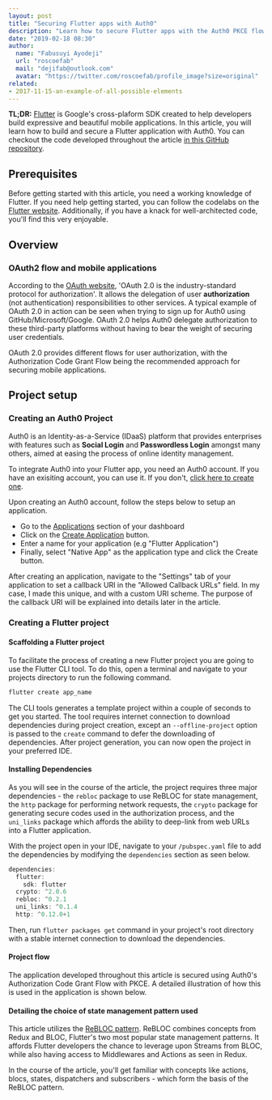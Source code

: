 ```yaml
---
layout: post
title: "Securing Flutter apps with Auth0"
description: "Learn how to secure Flutter apps with the Auth0 PKCE flow."
date: "2019-02-18 08:30"
author:
  name: "Fabusuyi Ayodeji"
  url: "roscoefab"
  mail: "dejifab@outlook.com"
  avatar: "https://twitter.com/roscoefab/profile_image?size=original"
related:
- 2017-11-15-an-example-of-all-possible-elements
---
```


**TL;DR:** [Flutter](https://flutter.io/) is Google's cross-plaform SDK created to help developers build expressive and beautiful mobile applications. In this article, you will learn how to build and secure a Flutter application with Auth0. You can checkout the code developed throughout the article [in this GitHub repository](https://github.com/thedejifab/flutter_auth0).


## Prerequisites

Before getting started with this article, you need a working knowledge of Flutter. If you need help getting started, you can follow the codelabs on the [Flutter website](https://flutter.io/docs/codelabs). Additionally, if you have a knack for well-architected code, you'll find this very enjoyable.

## Overview

### OAuth2 flow and mobile applications

According to the [OAuth website](https://oauth.net/2/), 'OAuth 2.0 is the industry-standard protocol for authorization'. It allows the delegation of user **authorization** (not authentication) responsibilities to other services. A typical example of OAuth 2.0 in action can be seen when trying to sign up for Auth0 using GitHub/Microsoft/Google. OAuth 2.0 helps Auth0 delegate authorization to these third-party platforms without having to bear the weight of securing user credentials. 

OAuth 2.0 provides different flows for user authorization, with the Authorization Code Grant Flow being the recommended approach for securing mobile applications.

## Project setup

### Creating an Auth0 Project

Auth0 is an Identity-as-a-Service (IDaaS) platform that provides enterprises with features such as **Social Login** and **Passwordless Login** amongst many others, aimed at easing the process of online identity management.

To integrate Auth0 into your Flutter app, you need an Auth0 account. If you have an exisiting account, you can use it. If you don't, [click here to create one](https://auth0.com/signup).

Upon creating an Auth0 account, follow the steps below to setup an application.
* Go to the [Applications](https://manage.auth0.com/#/applications) section of your dashboard
* Click on the [Create Application](https://manage.auth0.com/#/applications/create) button.
* Enter a name for your application (e.g "Flutter Application")
* Finally, select "Native App" as the application type and click the Create button.

After creating an application, navigate to the "Settings" tab of your application to set a callback URI in the "Allowed Callback URLs" field. In my case, I made this unique, and with a custom URI scheme. The purpose of the callback URI will be explained into details later in the article.

### Creating a Flutter project

#### Scaffolding a Flutter project
To facilitate the process of creating a new Flutter project you are going to use the Flutter CLI tool. To do this, open a terminal and navigate to your projects directory to run the following command. 

```bash
flutter create app_name
```

The CLI tools generates a template project within a couple of seconds to get you started. The tool requires internet connection to download dependencies during project creation, except an `--offline-project` option is passed to the `create` command to defer the downloading of dependencies. After project generation, you can now open the project in your preferred IDE.

#### Installing Dependencies
As you will see in the course of the article, the project requires three major dependencies - the `rebloc` package to use ReBLOC for state management, the `http` package for performing network requests, the `crypto` package for generating secure codes used in the authorization process, and the `uni_links` package which affords the ability to deep-link from web URLs into a Flutter application.

With the project open in your IDE, navigate to your `/pubspec.yaml` file to add the dependencies by modifying the `dependencies` section as seen below. 

```dart
dependencies:
  flutter:
    sdk: flutter
  crypto: ^2.0.6
  rebloc: ^0.2.1
  uni_links: ^0.1.4
  http: ^0.12.0+1
```

Then, run `flutter packages get` command in your project's root directory with a stable internet connection to download the dependencies.

#### Project flow

The application developed throughout this article is secured using Auth0's Authorization Code Grant Flow with PKCE. A detailed illustration of how this is used in the application is shown below.

#### Detailing the choice of state management pattern used

This article utilizes the [ReBLOC pattern](https://pub.dartlang.org/packages/rebloc). ReBLOC combines concepts from Redux and BLOC, Flutter's two most popular state management patterns. It affords Flutter developers the chance to leverage upon Streams from BLOC, while also having access to Middlewares and Actions as seen in Redux.

In the course of the article, you'll get familiar with concepts like actions, blocs, states, dispatchers and subscribers - which form the basis of the ReBLOC pattern.
